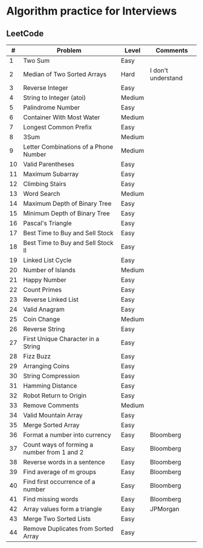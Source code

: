 # Algorithm practice for Interviews

## LeetCode

| # | Problem | Level | Comments |
|---|---------|-------|----------|
| 1 | Two Sum | Easy | |
| 2 | Median of Two Sorted Arrays | Hard | I don't understand |
| 3 | Reverse Integer | Easy | |
| 4 | String to Integer (atoi) |  Medium | |
| 5 | Palindrome Number |  Easy | |
| 6 | Container With Most Water |  Medium | |
| 7 | Longest Common Prefix |  Easy | |
| 8 | 3Sum |  Medium | |
| 9 | Letter Combinations of a Phone Number |  Medium | |
| 10 | Valid Parentheses |  Easy | |
| 11 | Maximum Subarray |  Easy | |
| 12 | Climbing Stairs |  Easy | |
| 13 | Word Search |  Medium | |
| 14 | Maximum Depth of Binary Tree |  Easy | |
| 15 | Minimum Depth of Binary Tree |  Easy | |
| 16 | Pascal's Triangle |  Easy | |
| 17 | Best Time to Buy and Sell Stock |  Easy | |
| 18 | Best Time to Buy and Sell Stock II |  Easy | |
| 19 | Linked List Cycle |  Easy | |
| 20 | Number of Islands |  Medium | |
| 21 | Happy Number |  Easy | |
| 22 | Count Primes |  Easy | |
| 23 | Reverse Linked List |  Easy | |
| 24 | Valid Anagram |  Easy | |
| 25 | Coin Change |  Medium | |
| 26 | Reverse String |  Easy | |
| 27 | First Unique Character in a String |  Easy | |
| 28 | Fizz Buzz |  Easy | |
| 29 | Arranging Coins |  Easy | |
| 30 | String Compression |  Easy | |
| 31 | Hamming Distance |  Easy | |
| 32 | Robot Return to Origin |  Easy | |
| 33 | Remove Comments |  Medium | |
| 34 | Valid Mountain Array | Easy | |
| 35 | Merge Sorted Array | Easy | |
| 36 | Format a number into currency | Easy | Bloomberg | 
| 37 | Count ways of forming a number from 1 and 2 | Easy | Bloomberg |
| 38 | Reverse words in a sentence | Easy | Bloomberg |
| 39 | Find average of m groups | Easy | Bloomberg |
| 40 | Find first occurrence of a number | Easy | Bloomberg |
| 41 | Find missing words | Easy | Bloomberg |
| 42 | Array values form a triangle | Easy | JPMorgan |
| 43 | Merge Two Sorted Lists | Easy | |
| 44 | Remove Duplicates from Sorted Array | Easy | |